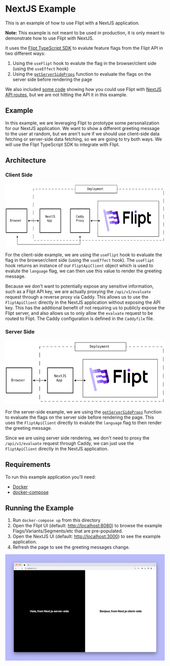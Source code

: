 # NextJS Example

This is an example of how to use Flipt with a NextJS application.

**Note:** This example is not meant to be used in production, it is only meant to demonstrate how to use Flipt with NextJS.

It uses the [Flipt TypeScript SDK](https://github.com/flipt-io/flipt-node) to evalute feature flags from the Flipt API in two different ways:

1. Using the `useFlipt` hook to evalute the flag in the browser/client side (using the `useEffect` hook)
1. Using the [`getServerSideProps`](https://nextjs.org/docs/basic-features/data-fetching/get-server-side-props) function to evaluate the flags on the server side before rendering the page 

We also included [some code](./pages/api/hello.ts) showing how you could use Flipt with [NextJS API routes](https://nextjs.org/docs/api-routes/introduction), but we are not hitting the API it in this example.

## Example

In this example, we are leveraging Flipt to prototype some personalization for our NextJS application. We want to show a different greeting message to the user at random, but we aren't sure if we should use client-side data fetching or server-side data fetching, so we are going to try both ways. We will use the Flipt TypeScript SDK to integrate with Flipt.

## Architecture

### Client Side

<p align="center">
    <img src="../images/nextjs-client-side.png" alt="Client Side Architecture" height=200 />
</p>

For the client-side example, we are using the `useFlipt` hook to evaluate the flag in the browser/client side (using the `useEffect` hook). The `useFlipt` hook returns an instance of our `FliptApiClient` object which is used to evalute the `language` flag, we can then use this value to render the greeting message.

Because we don't want to potentially expose any sensitive information, such as a Flipt API key, we are actually proxying the `/api/v1/evaluate` request through a reverse proxy via Caddy. This allows us to use the `FliptApiClient` directly in the NextJS application without exposing the API key. This has the additional benefit of not requiring us to publicly expose the Flipt server, and also allows us to only allow the `evaluate` request to be routed to Flipt. The Caddy configuration is defined in the `Caddyfile` file.

### Server Side

<p align="center">
    <img src="../images/nextjs-server-side.png" alt="Server Side Architecture" height=200 />
</p>

For the server-side example, we are using the [`getServerSideProps`](https://nextjs.org/docs/basic-features/data-fetching/get-server-side-props) function to evaluate the flags on the server side before rendering the page. This uses the `FliptApiClient` directly to evalute the `language` flag to then render the greeting message.

Since we are using server side rendering, we don't need to proxy the `/api/v1/evaluate` request through Caddy, we can just use the `FliptApiClient` directly in the NextJS application.

## Requirements

To run this example application you'll need:

* [Docker](https://docs.docker.com/install/)
* [docker-compose](https://docs.docker.com/compose/install/)

## Running the Example

1. Run `docker-compose up` from this directory
1. Open the Flipt UI (default: [http://localhost:8080](http://localhost:8080)) to browse the example Flags/Variants/Segments/etc that are pre-populated.
1. Open the NextJS UI (default: [http://localhost:3000](http://localhost:3000)) to see the example application.
1. Refresh the page to see the greeting messages change.

<p align="center">
    <img src="../images/nextjs.png" alt="NextJS Example" width=800 />
</p>
